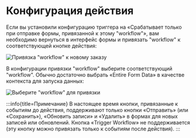 # Конфигурация действия

Если вы установили конфигурацию триггера на «Срабатывает только при отправке формы, привязанной к этому "workflow"», вам необходимо вернуться в интерфейс формы и привязать "workflow" к соответствующей кнопке действия:

![Привязка "workflow" к новому заказу](https://static-docs.nocobase.com/bae3931e60f9bcc51bbc222e40e891e5.png)

В конфигурации привязки "workflow" выберите соответствующий "workflow". Обычно достаточно выбрать «Entire Form Data» в качестве контекста для запуска данных:

![Выберите "workflow" для привязки](https://static-docs.nocobase.com/78e2f023029bd570c91ee4cd19b7a0a7.png)

:::info{title=Примечание}
В настоящее время кнопки, привязанные к событиям до действия, поддерживают только кнопки «Отправить» (или «Сохранить»), «Обновить записи» и «Удалить» в формах для новых записей или обновлений. Кнопка «Trigger Workflow» не поддерживается (эту кнопку можно привязать только к событиям после действия).
:::
